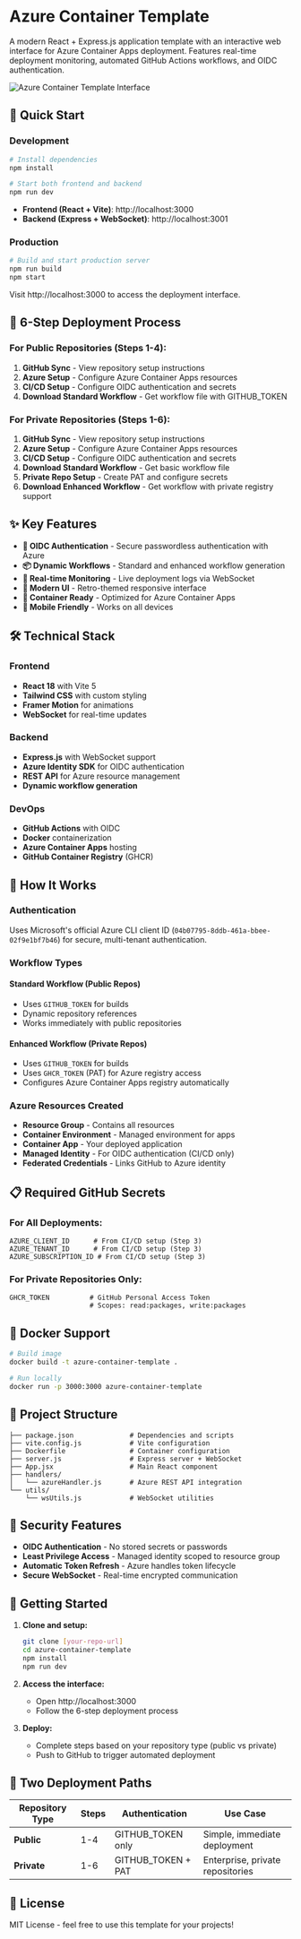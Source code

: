 # Azure Container Template

A modern React + Express.js application template with an interactive web interface for Azure Container Apps deployment. Features real-time deployment monitoring, automated GitHub Actions workflows, and OIDC authentication.

![Azure Container Template Interface](Azure%20Dev.png)

## 🚀 Quick Start

### Development
```bash
# Install dependencies
npm install

# Start both frontend and backend
npm run dev
```

- **Frontend (React + Vite)**: http://localhost:3000
- **Backend (Express + WebSocket)**: http://localhost:3001

### Production
```bash
# Build and start production server
npm run build
npm start
```

Visit http://localhost:3000 to access the deployment interface.

## 🎯 6-Step Deployment Process

### **For Public Repositories (Steps 1-4):**
1. **GitHub Sync** - View repository setup instructions
2. **Azure Setup** - Configure Azure Container Apps resources  
3. **CI/CD Setup** - Configure OIDC authentication and secrets
4. **Download Standard Workflow** - Get workflow file with GITHUB_TOKEN

### **For Private Repositories (Steps 1-6):**
1. **GitHub Sync** - View repository setup instructions
2. **Azure Setup** - Configure Azure Container Apps resources
3. **CI/CD Setup** - Configure OIDC authentication and secrets  
4. **Download Standard Workflow** - Get basic workflow file
5. **Private Repo Setup** - Create PAT and configure secrets
6. **Download Enhanced Workflow** - Get workflow with private registry support

## ✨ Key Features

- **🔐 OIDC Authentication** - Secure passwordless authentication with Azure
- **📦 Dynamic Workflows** - Standard and enhanced workflow generation
- **🔄 Real-time Monitoring** - Live deployment logs via WebSocket
- **🎨 Modern UI** - Retro-themed responsive interface
- **🚀 Container Ready** - Optimized for Azure Container Apps
- **📱 Mobile Friendly** - Works on all devices

## 🛠️ Technical Stack

### Frontend
- **React 18** with Vite 5
- **Tailwind CSS** with custom styling
- **Framer Motion** for animations
- **WebSocket** for real-time updates

### Backend  
- **Express.js** with WebSocket support
- **Azure Identity SDK** for OIDC authentication
- **REST API** for Azure resource management
- **Dynamic workflow generation**

### DevOps
- **GitHub Actions** with OIDC
- **Docker** containerization
- **Azure Container Apps** hosting
- **GitHub Container Registry** (GHCR)

## 🔧 How It Works

### Authentication
Uses Microsoft's official Azure CLI client ID (`04b07795-8ddb-461a-bbee-02f9e1bf7b46`) for secure, multi-tenant authentication.

### Workflow Types

#### Standard Workflow (Public Repos)
- Uses `GITHUB_TOKEN` for builds
- Dynamic repository references
- Works immediately with public repositories

#### Enhanced Workflow (Private Repos)  
- Uses `GITHUB_TOKEN` for builds
- Uses `GHCR_TOKEN` (PAT) for Azure registry access
- Configures Azure Container Apps registry automatically

### Azure Resources Created
- **Resource Group** - Contains all resources
- **Container Environment** - Managed environment for apps
- **Container App** - Your deployed application
- **Managed Identity** - For OIDC authentication (CI/CD only)
- **Federated Credentials** - Links GitHub to Azure identity

## 📋 Required GitHub Secrets

### For All Deployments:
```
AZURE_CLIENT_ID      # From CI/CD setup (Step 3)
AZURE_TENANT_ID      # From CI/CD setup (Step 3)  
AZURE_SUBSCRIPTION_ID # From CI/CD setup (Step 3)
```

### For Private Repositories Only:
```
GHCR_TOKEN          # GitHub Personal Access Token
                    # Scopes: read:packages, write:packages
```

## 🐳 Docker Support

```bash
# Build image
docker build -t azure-container-template .

# Run locally  
docker run -p 3000:3000 azure-container-template
```

## 📁 Project Structure

```
├── package.json              # Dependencies and scripts
├── vite.config.js            # Vite configuration  
├── Dockerfile                # Container configuration
├── server.js                 # Express server + WebSocket
├── App.jsx                   # Main React component
├── handlers/
│   └── azureHandler.js       # Azure REST API integration
└── utils/
    └── wsUtils.js            # WebSocket utilities
```

## 🔐 Security Features

- **OIDC Authentication** - No stored secrets or passwords
- **Least Privilege Access** - Managed identity scoped to resource group
- **Automatic Token Refresh** - Azure handles token lifecycle
- **Secure WebSocket** - Real-time encrypted communication

## 🚦 Getting Started

1. **Clone and setup:**
   ```bash
   git clone [your-repo-url]
   cd azure-container-template
   npm install
   npm run dev
   ```

2. **Access the interface:**
   - Open http://localhost:3000
   - Follow the 6-step deployment process

3. **Deploy:**
   - Complete steps based on your repository type (public vs private)
   - Push to GitHub to trigger automated deployment

## 🤝 Two Deployment Paths

| Repository Type | Steps | Authentication | Use Case |
|----------------|-------|----------------|----------|
| **Public** | 1-4 | GITHUB_TOKEN only | Simple, immediate deployment |
| **Private** | 1-6 | GITHUB_TOKEN + PAT | Enterprise, private repositories |

## 📄 License

MIT License - feel free to use this template for your projects!